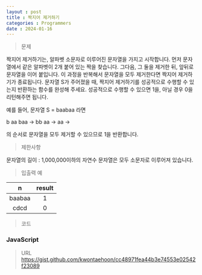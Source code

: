 ```yaml
---
layout : post
title : 짝지어 제거하기
categories : Programmers
date : 2024-01-16
---
```

> 문제<br>

짝지어 제거하기는, 알파벳 소문자로 이루어진 문자열을 가지고 시작합니다. 먼저 문자열에서 같은 알파벳이 2개 붙어 있는 짝을 찾습니다. 그다음, 그 둘을 제거한 뒤, 앞뒤로 문자열을 이어 붙입니다. 이 과정을 반복해서 문자열을 모두 제거한다면 짝지어 제거하기가 종료됩니다. 문자열 S가 주어졌을 때, 짝지어 제거하기를 성공적으로 수행할 수 있는지 반환하는 함수를 완성해 주세요. 성공적으로 수행할 수 있으면 1을, 아닐 경우 0을 리턴해주면 됩니다.

예를 들어, 문자열 S = baabaa 라면

b aa baa → bb aa → aa →

의 순서로 문자열을 모두 제거할 수 있으므로 1을 반환합니다.

> 제한사항<br>

문자열의 길이 : 1,000,000이하의 자연수
문자열은 모두 소문자로 이루어져 있습니다.

> 입출력 예<br>

|n|result|
|:--:|:--:|
|baabaa|1|
|cdcd|0|

> 코드

### JavaScript

<script src="https://gist.github.com/kwontaehoon/cc48971fea44b3e74553e02542f23089.js"></script>

> URL
https://gist.github.com/kwontaehoon/cc48971fea44b3e74553e02542f23089
